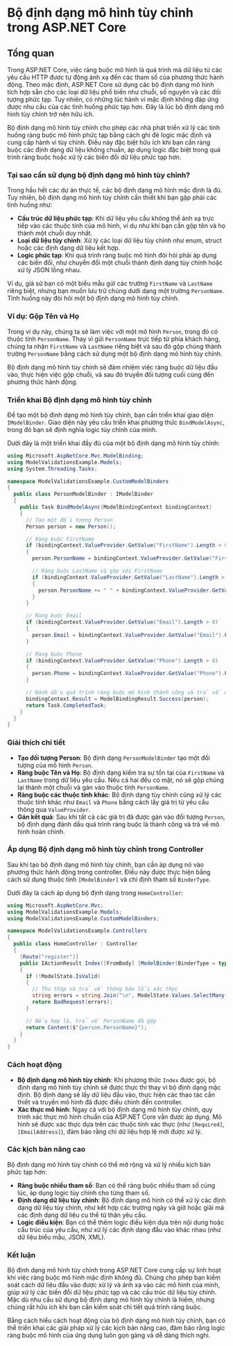 
# Bộ định dạng mô hình tùy chỉnh trong ASP.NET Core

## Tổng quan
Trong ASP.NET Core, việc ràng buộc mô hình là quá trình mà dữ liệu từ các yêu cầu HTTP được tự động ánh xạ đến các tham số của phương thức hành động. Theo mặc định, ASP.NET Core sử dụng các bộ định dạng mô hình tích hợp sẵn cho các loại dữ liệu phổ biến như chuỗi, số nguyên và các đối tượng phức tạp. Tuy nhiên, có những lúc hành vi mặc định không đáp ứng được nhu cầu của các tình huống phức tạp hơn. Đây là lúc bộ định dạng mô hình tùy chỉnh trở nên hữu ích.

Bộ định dạng mô hình tùy chỉnh cho phép các nhà phát triển xử lý các tình huống ràng buộc mô hình phức tạp bằng cách ghi đè logic mặc định và cung cấp hành vi tùy chỉnh. Điều này đặc biệt hữu ích khi bạn cần ràng buộc các định dạng dữ liệu không chuẩn, áp dụng logic đặc biệt trong quá trình ràng buộc hoặc xử lý các biến đổi dữ liệu phức tạp hơn.

### Tại sao cần sử dụng bộ định dạng mô hình tùy chỉnh?
Trong hầu hết các dự án thực tế, các bộ định dạng mô hình mặc định là đủ. Tuy nhiên, bộ định dạng mô hình tùy chỉnh cần thiết khi bạn gặp phải các tình huống như:
- **Cấu trúc dữ liệu phức tạp**: Khi dữ liệu yêu cầu không thể ánh xạ trực tiếp vào các thuộc tính của mô hình, ví dụ như khi bạn cần gộp tên và họ thành một chuỗi duy nhất.
- **Loại dữ liệu tùy chỉnh**: Xử lý các loại dữ liệu tùy chỉnh như enum, struct hoặc các định dạng dữ liệu kết hợp.
- **Logic phức tạp**: Khi quá trình ràng buộc mô hình đòi hỏi phải áp dụng các biến đổi, như chuyển đổi một chuỗi thành định dạng tùy chỉnh hoặc xử lý JSON lồng nhau.

Ví dụ, giả sử bạn có một biểu mẫu gửi các trường `FirstName` và `LastName` riêng biệt, nhưng bạn muốn lưu trữ chúng dưới dạng một trường `PersonName`. Tình huống này đòi hỏi một bộ định dạng mô hình tùy chỉnh.

### Ví dụ: Gộp Tên và Họ
Trong ví dụ này, chúng ta sẽ làm việc với một mô hình `Person`, trong đó có thuộc tính `PersonName`. Thay vì gửi `PersonName` trực tiếp từ phía khách hàng, chúng ta nhận `FirstName` và `LastName` riêng biệt và sau đó gộp chúng thành trường `PersonName` bằng cách sử dụng một bộ định dạng mô hình tùy chỉnh.

Bộ định dạng mô hình tùy chỉnh sẽ đảm nhiệm việc ràng buộc dữ liệu đầu vào, thực hiện việc gộp chuỗi, và sau đó truyền đối tượng cuối cùng đến phương thức hành động.

### Triển khai Bộ định dạng mô hình tùy chỉnh
Để tạo một bộ định dạng mô hình tùy chỉnh, bạn cần triển khai giao diện `IModelBinder`. Giao diện này yêu cầu triển khai phương thức `BindModelAsync`, trong đó bạn sẽ định nghĩa logic tùy chỉnh của mình.

Dưới đây là một triển khai đầy đủ của một bộ định dạng mô hình tùy chỉnh:

```csharp
using Microsoft.AspNetCore.Mvc.ModelBinding;
using ModelValidationsExample.Models;
using System.Threading.Tasks;

namespace ModelValidationsExample.CustomModelBinders
{
  public class PersonModelBinder : IModelBinder
  {
    public Task BindModelAsync(ModelBindingContext bindingContext)
    {
      // Tạo một đối tượng Person
      Person person = new Person();

      // Ràng buộc FirstName
      if (bindingContext.ValueProvider.GetValue("FirstName").Length > 0)
      {
        person.PersonName = bindingContext.ValueProvider.GetValue("FirstName").FirstValue;

        // Ràng buộc LastName và gộp với FirstName
        if (bindingContext.ValueProvider.GetValue("LastName").Length > 0)
        {
          person.PersonName += " " + bindingContext.ValueProvider.GetValue("LastName").FirstValue;
        }
      }

      // Ràng buộc Email
      if (bindingContext.ValueProvider.GetValue("Email").Length > 0)
      {
        person.Email = bindingContext.ValueProvider.GetValue("Email").FirstValue;
      }

      // Ràng buộc Phone
      if (bindingContext.ValueProvider.GetValue("Phone").Length > 0)
      {
        person.Phone = bindingContext.ValueProvider.GetValue("Phone").FirstValue;
      }

      // Đánh dấu quá trình ràng buộc mô hình thành công và trả về mô hình
      bindingContext.Result = ModelBindingResult.Success(person);
      return Task.CompletedTask;
    }
  }
}
```

### Giải thích chi tiết
- **Tạo đối tượng Person**: Bộ định dạng `PersonModelBinder` tạo một đối tượng của mô hình `Person`.
- **Ràng buộc Tên và Họ**: Bộ định dạng kiểm tra sự tồn tại của `FirstName` và `LastName` trong dữ liệu yêu cầu. Nếu cả hai đều có mặt, nó sẽ gộp chúng lại thành một chuỗi và gán vào thuộc tính `PersonName`.
- **Ràng buộc các thuộc tính khác**: Bộ định dạng tùy chỉnh cũng xử lý các thuộc tính khác như `Email` và `Phone` bằng cách lấy giá trị từ yêu cầu thông qua `ValueProvider`.
- **Gán kết quả**: Sau khi tất cả các giá trị đã được gán vào đối tượng `Person`, bộ định dạng đánh dấu quá trình ràng buộc là thành công và trả về mô hình hoàn chỉnh.

### Áp dụng Bộ định dạng mô hình tùy chỉnh trong Controller
Sau khi tạo bộ định dạng mô hình tùy chỉnh, bạn cần áp dụng nó vào phương thức hành động trong controller. Điều này được thực hiện bằng cách sử dụng thuộc tính `[ModelBinder]` và chỉ định tham số `BinderType`.

Dưới đây là cách áp dụng bộ định dạng trong `HomeController`:

```csharp
using Microsoft.AspNetCore.Mvc;
using ModelValidationsExample.Models;
using ModelValidationsExample.CustomModelBinders;

namespace ModelValidationsExample.Controllers
{
  public class HomeController : Controller
  {
    [Route("register")]
    public IActionResult Index([FromBody] [ModelBinder(BinderType = typeof(PersonModelBinder))] Person person)
    {
      if (!ModelState.IsValid)
      {
        // Thu thập và trả về thông báo lỗi xác thực
        string errors = string.Join("\n", ModelState.Values.SelectMany(value => value.Errors).Select(err => err.ErrorMessage));
        return BadRequest(errors);
      }

      // Nếu hợp lệ, trả về PersonName đã gộp
      return Content($"{person.PersonName}");
    }
  }
}
```

### Cách hoạt động
- **Bộ định dạng mô hình tùy chỉnh**: Khi phương thức `Index` được gọi, bộ định dạng mô hình tùy chỉnh sẽ được thực thi thay vì bộ định dạng mặc định. Bộ định dạng sẽ lấy dữ liệu đầu vào, thực hiện các thao tác cần thiết và truyền mô hình đã được điều chỉnh đến controller.
- **Xác thực mô hình**: Ngay cả với bộ định dạng mô hình tùy chỉnh, quy trình xác thực mô hình chuẩn của ASP.NET Core vẫn được áp dụng. Mô hình sẽ được xác thực dựa trên các thuộc tính xác thực (như `[Required]`, `[EmailAddress]`), đảm bảo rằng chỉ dữ liệu hợp lệ mới được xử lý.

### Các kịch bản nâng cao
Bộ định dạng mô hình tùy chỉnh có thể mở rộng và xử lý nhiều kịch bản phức tạp hơn:
- **Ràng buộc nhiều tham số**: Bạn có thể ràng buộc nhiều tham số cùng lúc, áp dụng logic tùy chỉnh cho từng tham số.
- **Định dạng dữ liệu tùy chỉnh**: Bộ định dạng mô hình có thể xử lý các định dạng dữ liệu tùy chỉnh, như kết hợp các trường ngày và giờ hoặc giải mã các định dạng dữ liệu cụ thể từ thân yêu cầu.
- **Logic điều kiện**: Bạn có thể thêm logic điều kiện dựa trên nội dung hoặc cấu trúc của yêu cầu, như xử lý các định dạng đầu vào khác nhau (như dữ liệu biểu mẫu, JSON, XML).

### Kết luận
Bộ định dạng mô hình tùy chỉnh trong ASP.NET Core cung cấp sự linh hoạt khi việc ràng buộc mô hình mặc định không đủ. Chúng cho phép bạn kiểm soát cách dữ liệu đầu vào được xử lý và ánh xạ vào các mô hình của mình, giúp xử lý các biến đổi dữ liệu phức tạp và các cấu trúc dữ liệu tùy chỉnh. Mặc dù nhu cầu sử dụng bộ định dạng mô hình tùy chỉnh là hiếm, nhưng chúng rất hữu ích khi bạn cần kiểm soát chi tiết quá trình ràng buộc.

Bằng cách hiểu cách hoạt động của bộ định dạng mô hình tùy chỉnh, bạn có thể triển khai các giải pháp xử lý các kịch bản nâng cao, đảm bảo rằng logic ràng buộc mô hình của ứng dụng luôn gọn gàng và dễ dàng thích nghi.
